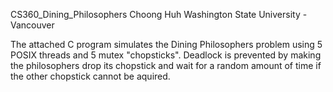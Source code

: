 CS360_Dining_Philosophers
Choong Huh
Washington State University - Vancouver

The attached C program simulates the Dining Philosophers problem using 5 POSIX threads and 5 mutex "chopsticks". Deadlock is prevented by making the philosophers drop its chopstick and wait for a random amount of time if the other chopstick cannot be aquired.
